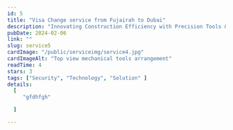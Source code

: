 ```yaml
---
id: 5 
title: "Visa Change service from Fujairah to Dubai"
description: "Innovating Construction Efficiency with Precision Tools & Support"
pubDate: 2024-02-06
link: ""
slug: service5
cardImage: "/public/serviceimg/service4.jpg"
cardImageAlt: "Top view mechanical tools arrangement"
readTime: 4
stars: 3
tags: ["Security", "Technology", "Solution" ]
details:
  [
     "gfdhfgh"

  ]

---
```


